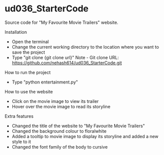 # ud036_StarterCode
Source code for "My Favourite Movie Trailers" website.

Installation
- Open the terminal
- Change the current working directory to the location where you want to save the project
- Type "git clone {git clone url}"
  Note -  Git clone URL: https://github.com/nehash614/ud036_StarterCode.git

How to run the project
- Type "python entertainment.py"

How to use the website
- Click on the movie image to view its trailer
- Hover over the movie image to read its storyline

Extra features
- Changed the title of the website to "My Favourite Movie Trailers"
- Changed the background colour to floralwhite
- Added a tooltip to movie image to display its storyline and added a new style to it
- Changed the font family of the body to cursive
